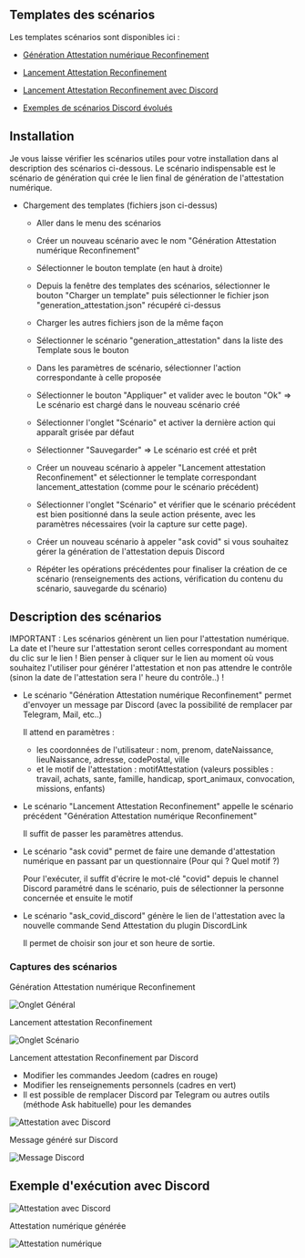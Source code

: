 ## Templates des scénarios

Les templates scénarios sont disponibles ici :

- [Génération Attestation numérique Reconfinement](./templates/generation_attestation.json)

- [Lancement Attestation Reconfinement](./templates/lancement_attestation.json)

- [Lancement Attestation Reconfinement avec Discord](./templates/askCovid.json)

- [Exemples de scénarios Discord évolués](./templates/ask_covid_discord.json)

## Installation

Je vous laisse vérifier les scénarios utiles pour votre installation dans al description des scénarios ci-dessous.
Le scénario indispensable est le scénario de génération qui crée le lien final de génération de l'attestation numérique.

- Chargement des templates (fichiers json ci-dessus)

  - Aller dans le menu des scénarios
  - Créer un nouveau scénario avec le nom "Génération Attestation numérique Reconfinement"
  - Sélectionner le bouton template (en haut à droite)
  - Depuis la fenêtre des templates des scénarios, sélectionner le bouton "Charger un template" puis sélectionner le fichier json "generation_attestation.json" récupéré ci-dessus
  - Charger les autres fichiers json de la même façon
  - Sélectionner le scénario "generation_attestation" dans la liste des Template sous le bouton
  - Dans les paramètres de scénario, sélectionner l'action correspondante à celle proposée
  - Sélectionner le bouton "Appliquer" et valider avec le bouton "Ok" => Le scénario est chargé dans le nouveau scénario créé
  - Sélectionner l'onglet "Scénario" et activer la dernière action qui apparaît grisée par défaut
  - Sélectionner "Sauvegarder" => Le scénario est créé et prêt
  
  - Créer un nouveau scénario à appeler "Lancement attestation Reconfinement" et sélectionner le template correspondant lancement_attestation (comme pour le scénario précédent)
  - Sélectionner l'onglet "Scénario" et vérifier que le scénario précédent est bien positionné dans la seule action présente, avec les paramètres nécessaires (voir la capture sur cette page).
  
  - Créer un nouveau scénario à appeler "ask covid" si vous souhaitez gérer la génération de l'attestation depuis Discord
  - Répéter les opérations précédentes pour finaliser la création de ce scénario (renseignements des actions, vérification du contenu du scénario, sauvegarde du scénario)
    

## Description des scénarios

IMPORTANT : Les scénarios génèrent un lien pour l'attestation numérique.
La date et l'heure sur l'attestation seront celles correspondant au moment du clic sur le lien !
Bien penser à cliquer sur le lien au moment où vous souhaitez l'utiliser pour générer l'attestation et non pas attendre le contrôle (sinon la date de l'attestation sera l' heure du contrôle..) !

- Le scénario "Génération Attestation numérique Reconfinement" permet d'envoyer un message par Discord (avec la possibilité de remplacer par Telegram, Mail, etc..)
  
  Il attend en paramètres :
  - les coordonnées de l'utilisateur : nom, prenom, dateNaissance, lieuNaissance, adresse, codePostal, ville
  - et le motif de l'attestation : motifAttestation (valeurs possibles : travail, achats, sante, famille, handicap, sport_animaux, convocation, missions, enfants)

- Le scénario "Lancement Attestation Reconfinement" appelle le scénario précédent "Génération Attestation numérique Reconfinement"
  
  Il suffit de passer les paramètres attendus.
  
- Le scénario "ask covid" permet de faire une demande d'attestation numérique en passant par un questionnaire (Pour qui ? Quel motif ?)
  
  Pour l'exécuter, il suffit d'écrire le mot-clé "covid" depuis le channel Discord paramétré dans le scénario, puis de sélectionner la personne concernée et ensuite le motif
  
- Le scénario "ask_covid_discord" génère le lien de l'attestation avec la nouvelle commande Send Attestation du plugin DiscordLink

  Il permet de choisir son jour et son heure de sortie.
 

### Captures des scénarios

Génération Attestation numérique Reconfinement

![Onglet Général](./doc/images/generation_attestation_numerique_reconfinement.png)

Lancement attestation Reconfinement

![Onglet Scénario](./doc/images/lancement_attestation_reconfinement.png)

Lancement attestation Reconfinement par Discord

- Modifier les commandes Jeedom (cadres en rouge)
- Modifier les renseignements personnels (cadres en vert)
- Il est possible de remplacer Discord par Telegram ou autres outils (méthode Ask habituelle) pour les demandes 

![Attestation avec Discord](./doc/images/askCovid.png)

Message généré sur Discord

![Message Discord](./doc/images/message_discord.png)

## Exemple d'exécution avec Discord

![Attestation avec Discord](./doc/images/exempleDiscordAsk.jpg)

Attestation numérique générée

![Attestation numérique](./doc/images/declaration_de_deplacement_attestation.png)
